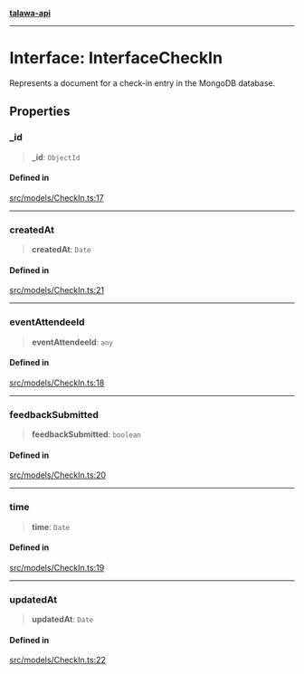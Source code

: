 [**talawa-api**](../../../README.md)

***

# Interface: InterfaceCheckIn

Represents a document for a check-in entry in the MongoDB database.

## Properties

### \_id

> **\_id**: `ObjectId`

#### Defined in

[src/models/CheckIn.ts:17](https://github.com/Suyash878/talawa-api/blob/e4413cec641a837926071678fed3c7f67234e31e/src/models/CheckIn.ts#L17)

***

### createdAt

> **createdAt**: `Date`

#### Defined in

[src/models/CheckIn.ts:21](https://github.com/Suyash878/talawa-api/blob/e4413cec641a837926071678fed3c7f67234e31e/src/models/CheckIn.ts#L21)

***

### eventAttendeeId

> **eventAttendeeId**: `any`

#### Defined in

[src/models/CheckIn.ts:18](https://github.com/Suyash878/talawa-api/blob/e4413cec641a837926071678fed3c7f67234e31e/src/models/CheckIn.ts#L18)

***

### feedbackSubmitted

> **feedbackSubmitted**: `boolean`

#### Defined in

[src/models/CheckIn.ts:20](https://github.com/Suyash878/talawa-api/blob/e4413cec641a837926071678fed3c7f67234e31e/src/models/CheckIn.ts#L20)

***

### time

> **time**: `Date`

#### Defined in

[src/models/CheckIn.ts:19](https://github.com/Suyash878/talawa-api/blob/e4413cec641a837926071678fed3c7f67234e31e/src/models/CheckIn.ts#L19)

***

### updatedAt

> **updatedAt**: `Date`

#### Defined in

[src/models/CheckIn.ts:22](https://github.com/Suyash878/talawa-api/blob/e4413cec641a837926071678fed3c7f67234e31e/src/models/CheckIn.ts#L22)
